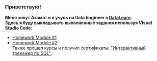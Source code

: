 ### Приветствую!
**Меня зовут Азамат и я учусь на Data Engineer в [DataLearn](https://github.com/Data-Learn/data-engineering).**  
**Здесь я буду выкладывать выполненные задания используя Visual Studio Code:**  

* [Homework Module #1](https://github.com/Azamatter/DataLearn/tree/main/DE-101/Module%231)
* [Homework Module #2](https://github.com/Azamatter/DataLearn/blob/main/DE-101/Module%232/README.md)  
Также прошел курсы и получил сертификаты:
    ["Интерактивный тренажер по SQL"](https://github.com/Azamatter/DataLearn/blob/main/DE-101/Module%232/stepik-certificate-63054-e6a0583%20(1)_page-0001.jpg);



